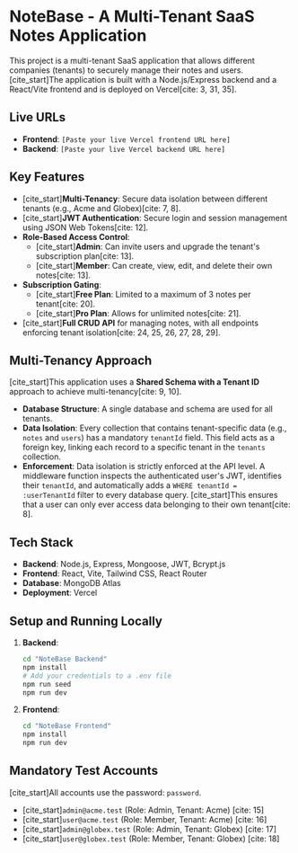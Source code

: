 # NoteBase - A Multi-Tenant SaaS Notes Application

This project is a multi-tenant SaaS application that allows different companies (tenants) to securely manage their notes and users. [cite_start]The application is built with a Node.js/Express backend and a React/Vite frontend and is deployed on Vercel[cite: 3, 31, 35].

## Live URLs

* **Frontend**: `[Paste your live Vercel frontend URL here]`
* **Backend**: `[Paste your live Vercel backend URL here]`

## Key Features

* [cite_start]**Multi-Tenancy**: Secure data isolation between different tenants (e.g., Acme and Globex)[cite: 7, 8].
* [cite_start]**JWT Authentication**: Secure login and session management using JSON Web Tokens[cite: 12].
* **Role-Based Access Control**:
    * [cite_start]**Admin**: Can invite users and upgrade the tenant's subscription plan[cite: 13].
    * [cite_start]**Member**: Can create, view, edit, and delete their own notes[cite: 13].
* **Subscription Gating**:
    * [cite_start]**Free Plan**: Limited to a maximum of 3 notes per tenant[cite: 20].
    * [cite_start]**Pro Plan**: Allows for unlimited notes[cite: 21].
* [cite_start]**Full CRUD API** for managing notes, with all endpoints enforcing tenant isolation[cite: 24, 25, 26, 27, 28, 29].

## Multi-Tenancy Approach

[cite_start]This application uses a **Shared Schema with a Tenant ID** approach to achieve multi-tenancy[cite: 9, 10].

* **Database Structure**: A single database and schema are used for all tenants.
* **Data Isolation**: Every collection that contains tenant-specific data (e.g., `notes` and `users`) has a mandatory `tenantId` field. This field acts as a foreign key, linking each record to a specific tenant in the `tenants` collection.
* **Enforcement**: Data isolation is strictly enforced at the API level. A middleware function inspects the authenticated user's JWT, identifies their `tenantId`, and automatically adds a `WHERE tenantId = :userTenantId` filter to every database query. [cite_start]This ensures that a user can only ever access data belonging to their own tenant[cite: 8].

## Tech Stack

* **Backend**: Node.js, Express, Mongoose, JWT, Bcrypt.js
* **Frontend**: React, Vite, Tailwind CSS, React Router
* **Database**: MongoDB Atlas
* **Deployment**: Vercel

## Setup and Running Locally

1.  **Backend**:
    ```bash
    cd "NoteBase Backend"
    npm install
    # Add your credentials to a .env file
    npm run seed
    npm run dev
    ```
2.  **Frontend**:
    ```bash
    cd "NoteBase Frontend"
    npm install
    npm run dev
    ```

## Mandatory Test Accounts

[cite_start]All accounts use the password: `password`.

* [cite_start]`admin@acme.test` (Role: Admin, Tenant: Acme) [cite: 15]
* [cite_start]`user@acme.test` (Role: Member, Tenant: Acme) [cite: 16]
* [cite_start]`admin@globex.test` (Role: Admin, Tenant: Globex) [cite: 17]
* [cite_start]`user@globex.test` (Role: Member, Tenant: Globex) [cite: 18]